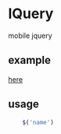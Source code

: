 # IQuery
mobile jquery

## example

[here](http://vivaxy.github.io/IQuery/example/)

## usage

```js
    $('name')
```